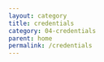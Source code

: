 ```yaml
---
layout: category
title: credentials
category: 04-credentials
parent: home
permalink: /credentials
---
```

